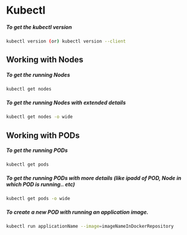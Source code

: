 # Kubectl

##### To get the kubectl version
```bash
kubectl version (or) kubectl version --client
```

## Working with Nodes
##### To get the running Nodes
```bash
kubectl get nodes
```
##### To get the running Nodes with extended details
```bash
kubectl get nodes -o wide
```

## Working with PODs
##### To get the running PODs
```bash
kubectl get pods
```

##### To get the running PODs with more details (like ipadd of POD, Node in which POD is running.. etc)
```bash
kubectl get pods -o wide
```

##### To create a new POD with running an application image.
```bash
kubectl run applicationName --image=imageNameInDockerRepository
```
